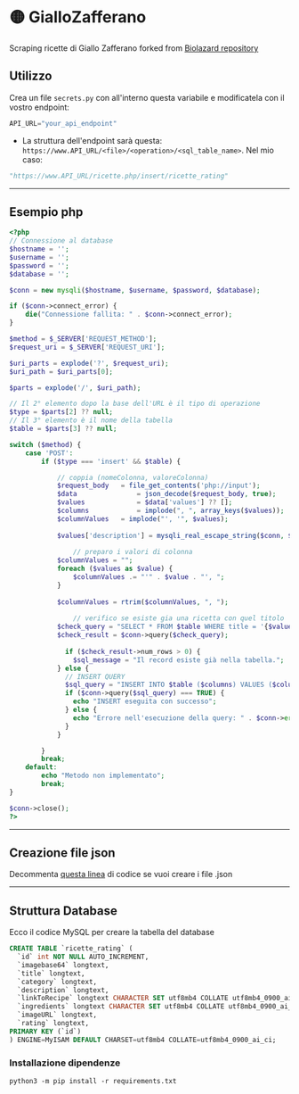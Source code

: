 # 🟡 GialloZafferano
Scraping ricette di Giallo Zafferano forked from [Biolazard repository](https://github.com/Biolazard/GialloZafferano)

## Utilizzo

Crea un file `secrets.py` con all'interno questa variabile e modificatela con il vostro endpoint:

```py
API_URL="your_api_endpoint"
```

* La struttura dell'endpoint sarà questa: `https://www.API_URL/<file>/<operation>/<sql_table_name>`. Nel mio caso:

```py
"https://www.API_URL/ricette.php/insert/ricette_rating"
```
---

## Esempio php

```php
<?php
// Connessione al database
$hostname = '';
$username = '';
$password = '';
$database = '';

$conn = new mysqli($hostname, $username, $password, $database);

if ($conn->connect_error) {
    die("Connessione fallita: " . $conn->connect_error);
}

$method = $_SERVER['REQUEST_METHOD'];
$request_uri = $_SERVER['REQUEST_URI'];

$uri_parts = explode('?', $request_uri);
$uri_path = $uri_parts[0];

$parts = explode('/', $uri_path);

// Il 2° elemento dopo la base dell'URL è il tipo di operazione
$type = $parts[2] ?? null;
// Il 3° elemento è il nome della tabella
$table = $parts[3] ?? null;

switch ($method) {
    case 'POST':
        if ($type === 'insert' && $table) {

        	// coppia (nomeColonna, valoreColonna)
            $request_body 	= file_get_contents('php://input');
            $data 			    = json_decode($request_body, true);
            $values 		    = $data['values'] ?? [];
            $columns 		    = implode(", ", array_keys($values));
            $columnValues 	= implode("', '", $values);
        
            $values['description'] = mysqli_real_escape_string($conn, $values['description']);
            
                // preparo i valori di colonna
            $columnValues = "";
            foreach ($values as $value) {
                $columnValues .= "'" . $value . "', ";
            }
            
            $columnValues = rtrim($columnValues, ", ");
            
                // verifico se esiste gia una ricetta con quel titolo
            $check_query = "SELECT * FROM $table WHERE title = '{$values['title']}'";
            $check_result = $conn->query($check_query);
            
              if ($check_result->num_rows > 0) {
                $sql_message = "Il record esiste già nella tabella.";
            } else {
              // INSERT QUERY
              $sql_query = "INSERT INTO $table ($columns) VALUES ($columnValues)";
              if ($conn->query($sql_query) === TRUE) {
                echo "INSERT eseguita con successo";
              } else {
                echo "Errore nell'esecuzione della query: " . $conn->error . "\nQUERY: $sql_query";
              }
            } 

        }
        break;
    default:
        echo "Metodo non implementato";
        break;
}

$conn->close();
?>
```

---

## Creazione file json

Decommenta [questa linea](https://github.com/GGFalco/giallo-zafferano-scraper/blob/17519b0e031f6a73423a5e5d7bfe383bbdc1e76a/main.py#L75) di codice se vuoi creare i file .json

---

## Struttura Database

Ecco il codice MySQL per creare la tabella del database

```sql
CREATE TABLE `ricette_rating` (
  `id` int NOT NULL AUTO_INCREMENT,
  `imagebase64` longtext,
  `title` longtext,
  `category` longtext,
  `description` longtext,
  `linkToRecipe` longtext CHARACTER SET utf8mb4 COLLATE utf8mb4_0900_ai_ci,
  `ingredients` longtext CHARACTER SET utf8mb4 COLLATE utf8mb4_0900_ai_ci,
  `imageURL` longtext,
  `rating` longtext,
PRIMARY KEY (`id`)
) ENGINE=MyISAM DEFAULT CHARSET=utf8mb4 COLLATE=utf8mb4_0900_ai_ci;

```

### Installazione dipendenze
`python3 -m pip install -r requirements.txt`

